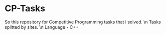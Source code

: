 # CP-Tasks
So this repository for Competitive Programming tasks that i solved. \n
Tasks splitted by sites. \n
Language - C++
